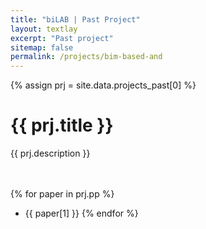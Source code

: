 ```yaml
---
title: "biLAB | Past Project"
layout: textlay
excerpt: "Past project"
sitemap: false
permalink: /projects/bim-based-and
---
```


{% assign prj = site.data.projects_past[0] %}
# {{ prj.title }}
{{ prj.description }}  
<br><br>

{% for paper in prj.pp %}
* {{ paper[1] }}
{% endfor %}